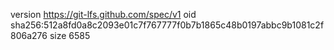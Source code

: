 version https://git-lfs.github.com/spec/v1
oid sha256:512a8fd0a8c2093e01c7f767777f0b7b1865c48b0197abbc9b1081c2f806a276
size 6585
